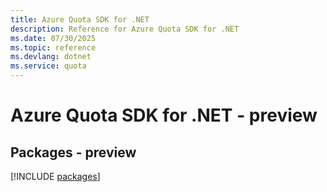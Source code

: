 ```yaml
---
title: Azure Quota SDK for .NET
description: Reference for Azure Quota SDK for .NET
ms.date: 07/30/2025
ms.topic: reference
ms.devlang: dotnet
ms.service: quota
---
```

# Azure Quota SDK for .NET - preview
## Packages - preview
[!INCLUDE [packages](quota-index.md)]